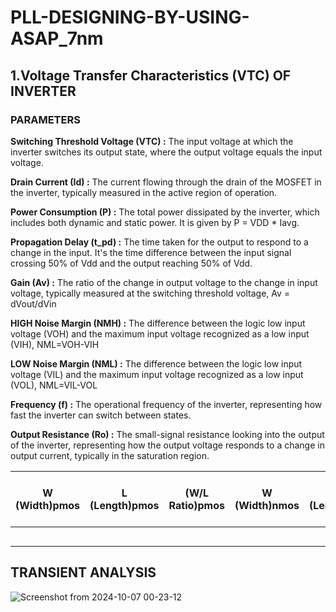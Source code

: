 # PLL-DESIGNING-BY-USING-ASAP_7nm



## 1.Voltage Transfer Characteristics (VTC) OF INVERTER
### PARAMETERS 
**Switching Threshold Voltage (VTC) :** The input voltage at which the inverter switches its output state, where the output voltage equals the input voltage.

**Drain Current (Id) :** The current flowing through the drain of the MOSFET in the inverter, typically measured in the active region of operation.

**Power Consumption (P) :** The total power dissipated by the inverter, which includes both dynamic and static power. It is given by P = VDD * Iavg.

**Propagation Delay (t_pd) :** The time taken for the output to respond to a change in the input. It's the time difference between the input signal crossing 50% of Vdd and the output reaching 50% of Vdd.

**Gain (Av) :** The ratio of the change in output voltage to the change in input voltage, typically measured at the switching threshold voltage, Av = dVout/dVin 

**HIGH Noise Margin (NMH) :** The difference between the logic low input voltage (VOH) and the maximum input voltage recognized as a low input (VIH), NML=VOH-VIH

**LOW Noise Margin (NML) :** The difference between the logic low input voltage (VIL) and the maximum input voltage recognized as a low input (VOL), NML=VIL-VOL

**Frequency (f) :** The operational frequency of the inverter, representing how fast the inverter can switch between states.

**Output Resistance (Ro) :** The small-signal resistance looking into the output of the inverter, representing how the output voltage responds to a change in output current, typically in the saturation region.

| W (Width)pmos | L (Length)pmos |  (W/L Ratio)pmos |  W (Width)nmos |L (Length)nmos |(W/L Ratio)nmos| Switching Threshold Voltage (VTC) | Drain Current (Id) (uA) | Power Consumption (P) | Propagation Delay (t_pd) (ps) | Gain (Av) | Output Resistance (Ro) |
|------|------|------------------------------------|-------------------------|-----------------------|-------------------------------|-----------|------------------------|--------------------|--------------|--------------------|-----------|
|    |    |                                |                       |                    |                            |         |                     |                     |                    |                        |          |
|    |    |                                |                       |                    |                            |         |                     |                     |                    |                           |              |
|    |    |                                |                       |                    |                            |         |                     |                     |                    |                             |             |
|    |    |                                |                       |                    |                            |         |                     |                     |                    |                            |         |
|    |    |                                |                       |                    |                            |         |                     |                     |                    |                       |               |


## TRANSIENT ANALYSIS

![Screenshot from 2024-10-07 00-23-12](https://github.com/user-attachments/assets/cff330b9-b27a-4894-b927-f7767e8cf69e)
